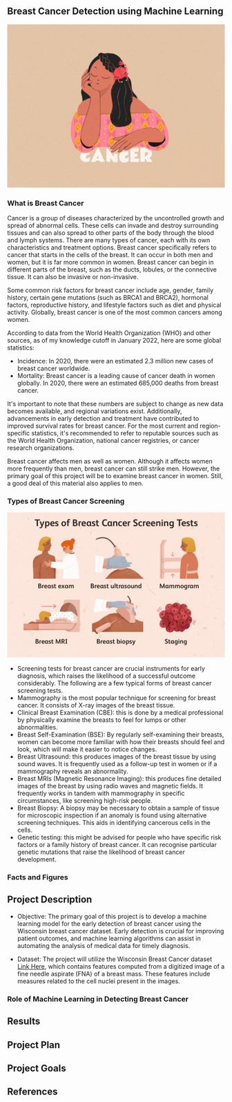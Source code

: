 ## Breast Cancer Detection using Machine Learning

![](https://github.com/addy-analytics/Breast-Cancer-Detection/blob/main/images/breast_cancer.gif)

### What is Breast Cancer
Cancer is a group of diseases characterized by the uncontrolled growth and spread of abnormal cells. These cells can invade and destroy surrounding tissues and can also spread to other parts of the body through the blood and lymph systems. There are many types of cancer, each with its own characteristics and treatment options. Breast cancer specifically refers to cancer that starts in the cells of the breast. It can occur in both men and women, but it is far more common in women. Breast cancer can begin in different parts of the breast, such as the ducts, lobules, or the connective tissue. It can also be invasive or non-invasive.
  
Some common risk factors for breast cancer include age, gender, family history, certain gene mutations (such as BRCA1 and BRCA2), hormonal factors, reproductive history, and lifestyle factors such as diet and physical activity. Globally, breast cancer is one of the most common cancers among women. 

According to data from the World Health Organization (WHO) and other sources, as of my knowledge cutoff in January 2022, here are some global statistics:
  
  - Incidence: In 2020, there were an estimated 2.3 million new cases of breast cancer worldwide.
  - Mortality: Breast cancer is a leading cause of cancer death in women globally. In 2020, there were an estimated 685,000 deaths from breast cancer.
 
It's important to note that these numbers are subject to change as new data becomes available, and regional variations exist. Additionally, advancements in early detection and treatment have contributed to improved survival rates for breast cancer.
  For the most current and region-specific statistics, it's recommended to refer to reputable sources such as the World Health Organization, national cancer registries, or cancer research organizations.
  
Breast cancer affects men as well as women. Although it affects women more frequently than men, breast cancer can still strike men. However, the primary goal of this project will be to examine breast cancer in women. Still, a good deal of this material also applies to men.
  
### Types of Breast Cancer Screening 
![](https://github.com/addy-analytics/Breast-Cancer-Detection/blob/main/images/breast_cancer_testing_screening.gif)

  - Screening tests for breast cancer are crucial instruments for early diagnosis, which raises the likelihood of a successful outcome considerably. The following are a few typical forms of breast cancer screening tests.
  - Mammography is the most popular technique for screening for breast cancer. It consists of X-ray images of the breast tissue.
  - Clinical Breast Examination (CBE): this is done by a medical professional by physically examine the breasts to feel for lumps or other abnormalities.
  - Breast Self-Examination (BSE): By regularly self-examining their breasts, women can become more familiar with how their breasts should feel and look, which will make it easier to notice changes.
  - Breast Ultrasound: this produces images of the breast tissue by using sound waves. It is frequently used as a follow-up test in women or if a mammography reveals an abnormality.
  - Breast MRIs (Magnetic Resonance Imaging): this produces fine detailed images of the breast by using radio waves and magnetic fields. It frequently works in tandem with mammography in specific circumstances, like screening high-risk people.
  - Breast Biopsy: A biopsy may be necessary to obtain a sample of tissue for microscopic inspection if an anomaly is found using alternative screening techniques. This aids in identifying cancerous cells in the cells.
-   Genetic testing: this might be advised for people who have specific risk factors or a family history of breast cancer. It can recognise particular genetic mutations that raise the likelihood of breast cancer development.

### Facts and Figures
## Project Description
  - Objective:
  The primary goal of this project is to develop a machine learning model for the early detection of breast cancer using the Wisconsin breast cancer dataset. Early detection is crucial for improving patient outcomes, and machine learning algorithms can assist in automating the analysis of medical data for timely diagnosis.

 -  Dataset:
  The project will utilize the Wisconsin Breast Cancer dataset [Link Here](https://www.kaggle.com/datasets/uciml/breast-cancer-wisconsin-data/data), which contains features computed from a digitized image of a fine needle aspirate (FNA) of a breast mass. These features include measures related to the cell nuclei present in the images.
  
### Role of Machine Learning in Detecting Breast Cancer
## Results
## Project Plan
## Project Goals
## References
